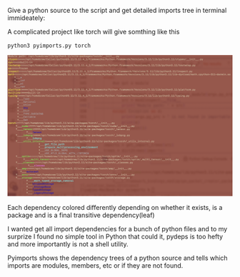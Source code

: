 Give a python source to the script and get detailed imports tree in terminal immideately:

A complicated project like torch will give somthing like this
```
python3 pyimports.py torch                                                       
```
![Screenshot](Screenshot.png)

Each dependency colored differently depending on whether it exists, is a package and is a final transitive dependency(leaf)

I wanted get all import dependencies for a bunch of python files and to my surprize I found no
simple tool in Python that could it, pydeps is too hefty and more importantly is not a shell utility.

Pyimports shows the dependency trees of a python source and tells which imports are modules, members, etc or if they are not found.
